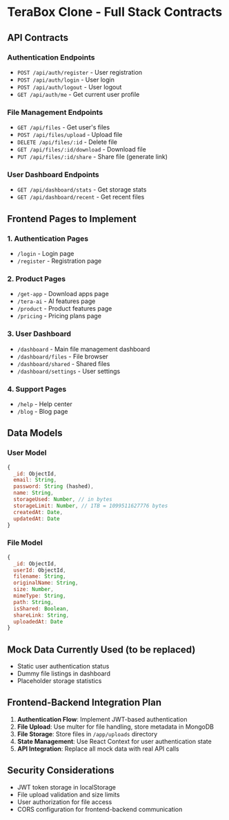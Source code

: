 # TeraBox Clone - Full Stack Contracts

## API Contracts

### Authentication Endpoints
- `POST /api/auth/register` - User registration
- `POST /api/auth/login` - User login
- `POST /api/auth/logout` - User logout
- `GET /api/auth/me` - Get current user profile

### File Management Endpoints
- `GET /api/files` - Get user's files
- `POST /api/files/upload` - Upload file
- `DELETE /api/files/:id` - Delete file
- `GET /api/files/:id/download` - Download file
- `PUT /api/files/:id/share` - Share file (generate link)

### User Dashboard Endpoints  
- `GET /api/dashboard/stats` - Get storage stats
- `GET /api/dashboard/recent` - Get recent files

## Frontend Pages to Implement

### 1. Authentication Pages
- `/login` - Login page
- `/register` - Registration page

### 2. Product Pages
- `/get-app` - Download apps page
- `/tera-ai` - AI features page
- `/product` - Product features page
- `/pricing` - Pricing plans page

### 3. User Dashboard
- `/dashboard` - Main file management dashboard
- `/dashboard/files` - File browser
- `/dashboard/shared` - Shared files
- `/dashboard/settings` - User settings

### 4. Support Pages
- `/help` - Help center
- `/blog` - Blog page

## Data Models

### User Model
```javascript
{
  _id: ObjectId,
  email: String,
  password: String (hashed),
  name: String,
  storageUsed: Number, // in bytes
  storageLimit: Number, // 1TB = 1099511627776 bytes
  createdAt: Date,
  updatedAt: Date
}
```

### File Model
```javascript
{
  _id: ObjectId,
  userId: ObjectId,
  filename: String,
  originalName: String,
  size: Number,
  mimeType: String,
  path: String,
  isShared: Boolean,
  shareLink: String,
  uploadedAt: Date
}
```

## Mock Data Currently Used (to be replaced)
- Static user authentication status
- Dummy file listings in dashboard
- Placeholder storage statistics

## Frontend-Backend Integration Plan

1. **Authentication Flow**: Implement JWT-based authentication
2. **File Upload**: Use multer for file handling, store metadata in MongoDB
3. **File Storage**: Store files in `/app/uploads` directory
4. **State Management**: Use React Context for user authentication state
5. **API Integration**: Replace all mock data with real API calls

## Security Considerations
- JWT token storage in localStorage
- File upload validation and size limits
- User authorization for file access
- CORS configuration for frontend-backend communication